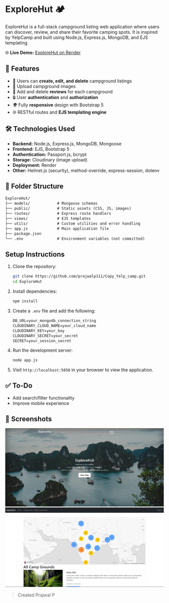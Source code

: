 # ExploreHut 🏕️

ExploreHut is a full-stack campground listing web application where users can discover, review, and share their favorite camping spots. It is inspired by YelpCamp and built using Node.js, Express.js, MongoDB, and EJS templating.

🌐 **Live Demo:** [ExploreHut on Render](https://explorehut-pddl.onrender.com/campgrounds)

## 🚀 Features

- 📝 Users can **create, edit, and delete** campground listings
- 📸 Upload campground images
- 💬 Add and delete **reviews** for each campground
- 🔒 User **authentication** and **authorization**
- 🌍 Fully **responsive** design with Bootstrap 5
- 🌐 RESTful routes and **EJS templating engine**

## 🛠️ Technologies Used

- **Backend:** Node.js, Express.js, MongoDB, Mongoose
- **Frontend:** EJS, Bootstrap 5
- **Authentication:** Passport.js, bcrypt
- **Storage:** Cloudinary (image upload)
- **Deployment:** Render
- **Other:** Helmet.js (security), method-override, express-session, dotenv

## 📂 Folder Structure

```
ExploreHut/
├── models/            # Mongoose schemas
├── public/            # Static assets (CSS, JS, images)
├── routes/            # Express route handlers
├── views/             # EJS templates
├── utils/             # Custom utilities and error handling
├── app.js             # Main application file
├── package.json       
└── .env               # Environment variables (not committed)
```

## Setup Instructions

1. Clone the repository:
   ```bash
   git clone https://github.com/prajwalp111/Copy_Yelp_camp.git
   cd ExploreHut
   ```

2. Install dependencies:
   ```bash
   npm install
   ```

3. Create a `.env` file and add the following:
   ```env
   DB_URL=your_mongodb_connection_string
   CLOUDINARY_CLOUD_NAME=your_cloud_name
   CLOUDINARY_KEY=your_key
   CLOUDINARY_SECRET=your_secret
   SECRET=your_session_secret
   ```

4. Run the development server:
   ```bash
   node app.js
   ```

5. Visit `http://localhost:5050` in your browser to view the application.

## ✅ To-Do

- Add search/filter functionality
- Improve mobile experience

## 📸 Screenshots

![Home Page](https://raw.githubusercontent.com/prajwalp111/Copy_Yelp_camp/main/frontpage.png)
![Campground Show Page](https://raw.githubusercontent.com/prajwalp111/Copy_Yelp_camp/main/showpage.png)

> Created  Prajwal P 

